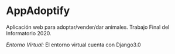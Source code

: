 # AppAdoptify
Aplicación web para adoptar/vender/dar animales. Trabajo Final del Informatorio 2020.

_Entorno Virtual:_ El entorno virtual cuenta con Django3.0
